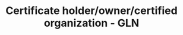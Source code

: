 ---
title: 'Certificate holder/owner/certified organization - GLN'
field: 'is.certifiedOrganization.gln'
slug: 'certificate-holder-gln'
description: 'Global Location Number of companies to identify their locations'
required: False
policy: 'Free value. Single value only.'
---